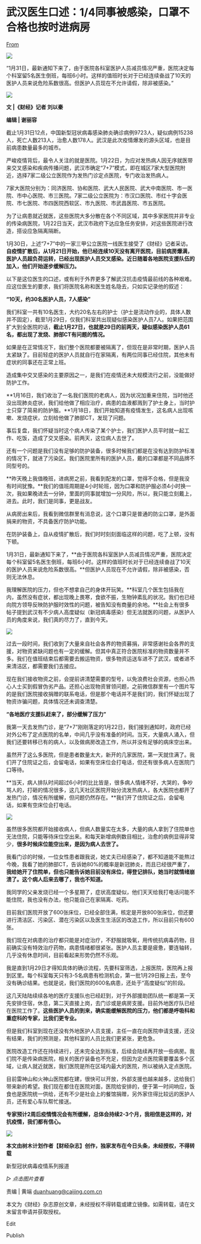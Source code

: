 # 武汉医生口述：1/4同事被感染，口罩不合格也按时进病房

[From](https://mp.weixin.qq.com/s/UQ4iCe40ptrWci1JS4iR_Q)  

![](https://res.cloudinary.com/dqvsulqdb/image/upload/v1580995614/hirbwgilxybsz1qhtm7t.gif)

“1月31日，最新通知下来了，由于医院各科室医护人员减员情况严重，医院决定每个科室留5名医生倒班，每班6小时。这样的值班时长对于已经连续奋战了10天的医护人员来说危险系数很高。但医护人员现在不允许请假，除非被感染。”  

![](https://res.cloudinary.com/dqvsulqdb/image/upload/v1580995615/z1p7vg6fxnulfzuve0lf.jpg)

**文 |《财经》记者 刘以秦**

**编辑 | 谢丽容**

截止1月31日12点，中国新型冠状病毒感染肺炎确诊病例9723人，疑似病例15238人，死亡人数213人，治愈人数178人。武汉是此次疫情爆发的源头区域，也是目前病患数量最多的城市。

严峻疫情背后，最令人关注的就是医院。1月22日，为应对发热病人因无序就医带来交叉感染和疾病传播问题，武汉市确定“7+7”模式，即在城区7家大型医院附近，选择7家二级公立医院作为发热门诊定点医院，专门收治发热病人。

7家大医院分别为：同济医院、协和医院、武大人民医院、武大中南医院、市一医院、市中心医院、市三医院。7家二级公立医院为：市汉口医院、市红十字会医院、市七医院、市四医院西软区、市九医院、市武昌医院、市五医院。

为了让病患就近就医，这些医院大多分散在各个不同区域，其中多家医院并非专业的传染病医院，1月22日当天，武汉市政府下达应急任务安排，对这些医院进行改造，搭设应急隔离隔断。

1月30日，上述“7+7”中的一家三甲公立医院一线医生接受了《财经》记者采访。**自疫情扩散后，从1月21日开始，他已经连续10天没有离开医院，目前病房爆满，医护人员超负荷运转，已经出现医护人员交叉感染。近日随着各地医院支援队伍的加入，他们开始逐步缓解压力。**

以下是这位医生的口述，或有利于外界更多了解武汉抗击疫情最前线的各种艰难。应这位医生的要求，我们将医院名称和医生姓名隐去，只如实记录他的叙述：

**“10天，约30名医护人员，7人感染”**

我们科室一共有10名医生，大约20名左右的护士（护士是流动作业的，具体人数并不固定），截至1月29日，仅我们科室共出现疑似感染医护人员7人。如果把范围扩大到全医院的话，**截止1月27日，也就是29日的前两天，疑似感染医护人员61名，都出现了发烧、肺部CT有问题的情况。**

如果是在正常情况下，我们整个医院都要被隔离了，但现在是非常时期，医护人员太紧缺了。目前轻症的医护人员就自行在家隔离，有两位同事已经住院，其他未有症状的同事还在正常上班。

造成集中交叉感染的主要原因之一，是我们在疫情还未大规模流行之前，没能做好防护工作。

**1月16日，我们收治了一名我们医院的老病人，因为状况加重来住院，当时他还没出现肺炎症状，我们给他做了相应治疗，病患的血液都溅到了护士身上，当时护士只穿了简易的防护服。**1月18日，我们开始知道有疫情发生，这名病人出现咳嗽、发烧症状，立刻给他做了肺部CT，发现了问题。

事后复盘，我们怀疑当时这个病人传染了某个护士，我们医护人员平时就一起工作、吃饭，造成了交叉感染。前两天，这位病人去世了。

还有一个问题是我们没有足够的防护装备，很多时候我们都是在没有达到防护标准的情况下，就进了污染区。我们医院里所有的医护人员，戴的口罩都是不同品牌不同型号的。

**昨天晚上我值晚班，进病房之前，我看到配发的口罩，觉得不合格，但是我没有时间犹豫。**我们的值班周期是4小时轮班，因为口罩和防护服必须4小时换一次，我如果晚进去一分钟，里面的同事就增加一分风险，所以，我只能立刻戴上，进去。此时，我们是同事，更是战友。

从病房出来后，我看到微信群里有消息说，这个口罩只是普通的防尘口罩，是外面捐来的物资，不具备医疗防护功能。

在防护装备上，自从疫情扩散后，我们时时刻刻面临这样的问题，吃了上顿，没有下顿。

1月31日，最新通知下来了，**由于医院各科室医护人员减员情况严重，医院决定每个科室留5名医生倒班，每班6小时。这样的值班时长对于已经连续奋战了10天的医护人员来说危险系数很高。**但医护人员现在不允许请假，除非被感染，否则无法休息。

我理解医院的压力，但也不想拿自己的身体开玩笑。**科室几个医生包括我在内，虽然没有症状，都出现晚上畏寒，食欲不振，生物钟紊乱的状况。我们也已经向院方领导反映防护服时效性的问题，被告知没有商量的余地。**社会上有很多帖子提到武汉有不少病人高度疑似（新冠病毒感染）但无法就医的问题，从医护人员的角度来说，我们真的尽力了，直到今天。

![](https://res.cloudinary.com/dqvsulqdb/image/upload/v1580995618/cvin1yj6suncwyokfsmu.jpg)

过去一段时间，我们收到了大量来自社会各界的物资募捐，非常感谢社会各界的支援，对物资紧缺问题也有一定的缓解。但其中真正符合医院标准的物资数量并不多。我们在值班结束后都需要去搬运物资，很多物资运送车进不了武汉，或者进不来清洁区，都需要我们去接应。

现在我们接收物资之前，会提前讲清楚需要的型号，以免浪费社会资源，也担心热心人士买到假冒伪劣产品。还担心出现物资冒领问题，之前微信群里有一个图片写的是我们医院接收捐赠的联系电话，但是那个电话并不是我们的，我们怀疑出现了物资诈骗问题，具体情况还未调查清楚。

**“各地医疗支援队赶来了，部分缓解了压力”**

我第一天去发热门诊，是“7+7”刚刚落定的1月22日，我们接到通知时，政府已经对外公布了定点医院的名单，中间几乎没有准备的时间。当天，大量病人涌入，但我们还要转移已有的病人，以及做病房改造工作，所以并没有足够的病床空出来。

虽然开了这么多医院，但是患者数量太大，新开的几家医院，第一天就住满了。我们开了住院证之后，会留电话，如果有空床位会打电话，但还有很多病人在医院门口等待。

**当天，病人排队时间超过6小时的比比皆是，很多病人情绪不好，大哭的，争吵骂人的，打砸的情况很多，这几天社区医院开始分流发热病人，各大医院也都开了发热门诊，情况有所缓解，但问题仍然存在。**我们开了住院证之后，会留电话，如果有空床位会打电话。

![](https://res.cloudinary.com/dqvsulqdb/image/upload/v1580995618/xkxp9wiuhkynqk3rsbo1.jpg)

虽然很多医院都开始接收病人，但病人数量实在太多，大量的病人拿到了住院单也无法住院，只能等待床位空出来。和每天新增病例数目相比，治愈的病例显得非常少，**很多时候床位能空出来，是因为病人去世了。**

我看门诊的时候，一位女性患者跟我说，她丈夫已经感染了，都不知道能不能熬过今晚，我看了她的肺部CT，告诉她80%的概率是新冠肺炎，而且已经很严重了，**我给她开了住院单，但也只能告诉她目前没有床位，得登记排队，她当时就情绪崩溃了。这个病人后来去哪了，我也不知道。**

我同学的父亲发烧已经一个多星期了，症状高度疑似，他们天天给我打电话问能不能住院，我也没有办法，他只能自己在家隔离、吃药。

目前我们医院开放了600张床位，已经全部住满，核定是开放800张床位，但还要进行清洁区、污染区、潜在污染区以及医生生活区的改造工作，所以目前只有600张。

我们现在对病患的治疗都只能是对症治疗，不舒服就吸氧，用传统抗病毒药物，目前确实没有特效治疗药物，病患情绪都很紧张。医护人员主要是疲惫，要连轴转，几乎没有休息时间，目前看起来形势仍然不乐观。

我是直到1月29日才得知具体的确诊流程，先要科室筛选，上报医院，医院再上报到区里。每个科室每天只有3-5名病患有检测机会，第一批1月29日报上去，至今没有确诊结果。也就是说，我们医院的600名病患，还处于“高度疑似”的阶段。

这几天陆陆续续各地的医疗支援队也已经赶到，对于外部援助团队统一都是第一天先安排住宿，休息，第二天直接上岗，去门诊或是病房支援。目前外地医疗队已经在医院工作了。**这些医护人员的到来，确实能缓解医院的压力，他们都是呼吸科和重症科的专家，比我们更专业。**

但是我们科室到现在还没有外地医护人员支援，主任一直在向医院申请支援，还没有结果，我们的预测是，其他科室的人员比我们更紧张，更危急。

医院改造工作还在持续进行，还未完全达到标准，后续会陆续再开放一些病房。我们院不是传染病医院，相关的医疗装备也不充足，但因为定点医院需要覆盖多个区域，让病人就近就医，我们医院是所在区域内最大的医院，所以被纳入定点医院。

目前雷神山和火神山医院都在建，很快可以开放，外部支援也越来越多，这给我们带来新的希望。我们现在都住在医院对面，医院给安排的，便于第一时间响应，饭食也是医院统一供给，还有不少是社会上的餐馆捐赠，另外家住得比较远的医护人员，还有爱心车队帮忙接送。

**专家预计2周后疫情情况会有所缓解，总体会持续2-3个月，我相信是这样的，对抗疫情，我们都有信心。**

![](https://res.cloudinary.com/dqvsulqdb/image/upload/v1580995618/xbv68kjxkpczecvyovge.jpg)

**本文由树木计划作者【财经杂志】创作，独家发布在今日头条，未经授权，不得转载**

 新型冠状病毒疫情系列报道  

_▷ 点击图片查看_  

责编 | 黄端 duanhuang@caijing.com.cn

本文为《财经》杂志原创文章，未经授权不得转载或建立镜像。如需转载，请在文末留言申请并获取授权。

Edit

Publish
